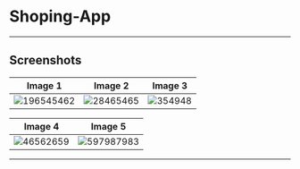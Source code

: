 # Shoping-App


----

## Screenshots 


| Image 1 | Image 2 | Image 3| 
| ------- | ------- |------- |
|![196545462](https://github.com/chinmaywali/Galaxy_App/assets/123446377/665d1c57-cb72-45a6-91ba-8567d65b5864) | ![28465465](https://github.com/chinmaywali/Galaxy_App/assets/123446377/d98deed9-3cee-45af-841b-f49ec3446ebe) | ![354948](https://github.com/chinmaywali/Galaxy_App/assets/123446377/241413c8-789c-4129-b4d0-cced2ddc8e19) |

| Image 4 | Image 5 | 
| ------- | ------- |
|![46562659](https://github.com/chinmaywali/Galaxy_App/assets/123446377/2e203282-09cf-4ab3-ab03-2009095e7306)| ![597987983](https://github.com/chinmaywali/Galaxy_App/assets/123446377/5f193ac9-9194-47a9-812a-5fed1f017614) |

---
